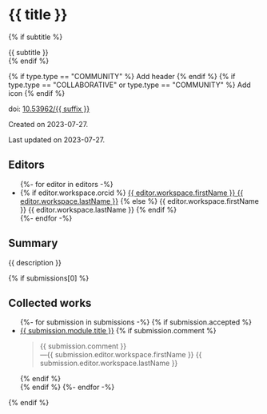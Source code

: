 
# {{ title }}
{% if subtitle %}
<div role="doc-subtitle">{{ subtitle }}</div>
{% endif %}

{% if type.type == "COMMUNITY" %}
Add header
{% endif %}
{% if type.type == "COLLABORATIVE" or type.type == "COMMUNITY" %}
Add icon
{% endif %}

doi: <a href="https://doi.org/10.53962/{{ suffix }}">10.53962/{{ suffix }}</a>

Created on 2023-07-27.

Last updated on  2023-07-27.

## Editors

<ul>
{%- for editor in editors -%}
 <li>
 {% if editor.workspace.orcid %}
 <a href="https://orcid.org/{{ editor.workspace.orcid }}">{{ editor.workspace.firstName }} {{ editor.workspace.lastName }}</a>
 {% else %}
 {{ editor.workspace.firstName }} {{ editor.workspace.lastName }}
 {% endif %}
 </li>
{%- endfor -%}
</ul>

## Summary

{{ description }}

{% if submissions[0] %}
## Collected works
<ul>
{%- for submission in submissions -%}
 {% if submission.accepted %} 
 <li>
 <a href="{{ submission.module.url }}">{{ submission.module.title }}</a>
 {% if submission.comment %}
 <blockquote>{{ submission.comment }}
 <footer>—{{ submission.editor.workspace.firstName }} {{ submission.editor.workspace.lastName }}</cite></footer></blockquote>
 {% endif %}
 </li>
 {% endif %}
{%- endfor -%}
</ul>
{% endif %}

